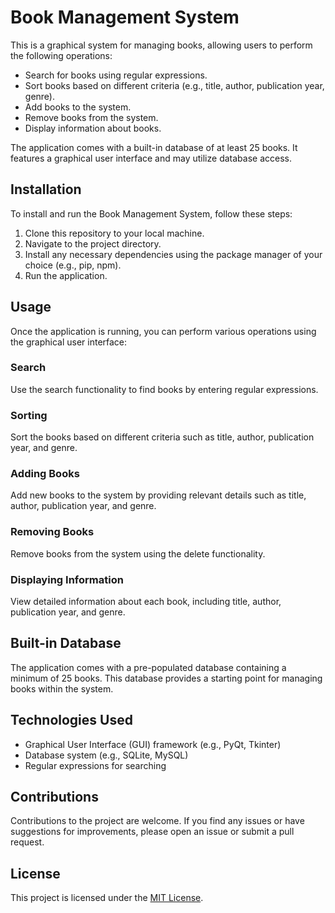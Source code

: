 # Book Management System

This is a graphical system for managing books, allowing users to perform the following operations:

- Search for books using regular expressions.
- Sort books based on different criteria (e.g., title, author, publication year, genre).
- Add books to the system.
- Remove books from the system.
- Display information about books.

The application comes with a built-in database of at least 25 books. It features a graphical user interface and may utilize database access.

## Installation

To install and run the Book Management System, follow these steps:

1. Clone this repository to your local machine.
2. Navigate to the project directory.
3. Install any necessary dependencies using the package manager of your choice (e.g., pip, npm).
4. Run the application.

## Usage

Once the application is running, you can perform various operations using the graphical user interface:

### Search

Use the search functionality to find books by entering regular expressions.

### Sorting

Sort the books based on different criteria such as title, author, publication year, and genre.

### Adding Books

Add new books to the system by providing relevant details such as title, author, publication year, and genre.

### Removing Books

Remove books from the system using the delete functionality.

### Displaying Information

View detailed information about each book, including title, author, publication year, and genre.

## Built-in Database

The application comes with a pre-populated database containing a minimum of 25 books. This database provides a starting point for managing books within the system.

## Technologies Used

- Graphical User Interface (GUI) framework (e.g., PyQt, Tkinter)
- Database system (e.g., SQLite, MySQL)
- Regular expressions for searching

## Contributions

Contributions to the project are welcome. If you find any issues or have suggestions for improvements, please open an issue or submit a pull request.

## License

This project is licensed under the [MIT License](LICENSE).